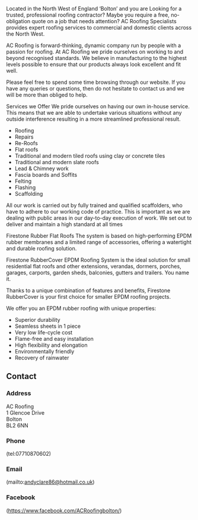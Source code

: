 Located in the North West of England ‘Bolton’ and you are Looking for a trusted, professional roofing contractor? Maybe you require a free, no-obligation quote on a job that needs attention? AC Roofing Specialists provides expert roofing services to commercial and domestic clients across the North West.

AC Roofing is forward-thinking, dynamic company run by people with a passion for roofing. At AC Roofing we pride ourselves on working to and beyond recognised standards. We believe in manufacturing to the highest levels possible to ensure that our products always look excellent and fit well.

Please feel free to spend some time browsing through our website. If you have any queries or questions, then do not hesitate to contact us and we will be more than obliged to help.

Services we Offer
We pride ourselves on having our own in-house service. This means that we are able to undertake various situations without any outside interference resulting in a more streamlined professional result.

* Roofing
* Repairs
* Re-Roofs
* Flat roofs
* Traditional and modern tiled roofs using clay or concrete tiles
* Traditional and modern slate roofs
* Lead & Chimney work
* Fascia boards and Soffits
* Felting
* Flashing
* Scaffolding

All our work is carried out by fully trained and qualified scaffolders, who have to adhere to our working code of practice. This is important as we are dealing with public areas in our day-to-day execution of work. We set out to deliver and maintain a high standard at all times

Firestone Rubber Flat Roofs
The system is based on high-performing EPDM rubber membranes and a limited range of accessories, offering a watertight and durable roofing solution.

Firestone RubberCover EPDM Roofing System is the ideal solution for small residential flat roofs and other extensions, verandas, dormers, porches, garages, carports, garden sheds, balconies, gutters and trailers. You name it.

Thanks to a unique combination of features and benefits, Firestone RubberCover is your first choice for smaller EPDM roofing projects.

We offer you an EPDM rubber roofing with unique properties:

* Superior durability
* Seamless sheets in 1 piece
* Very low life-cycle cost
* Flame-free and easy installation
* High flexibility and elongation
* Environmentally friendly
* Recovery of rainwater

## Contact
### Address
AC Roofing\
1 Glencoe Drive\
Bolton\
BL2 6NN

### Phone
(tel:07710870602)

### Email
(mailto:andyclare86@hotmail.co.uk)

### Facebook
(https://www.facebook.com/ACRoofingbolton/)

